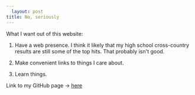 ```yaml
---
  layout: post
title: No, seriously
---
```

  
What I want out of this website:
  
  1. Have a web presence. I think it likely that my high school cross-country results are still some of the top hits. That probably isn't good.

  2. Make convenient links to things I care about.

  3. Learn things.

Link to my GitHub page -> [here](https://github.com/emittman)